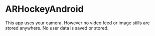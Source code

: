 # ARHockeyAndroid

This app uses your camera. 
However no video feed or image stills are stored anywhere. 
No user data is saved or stored. 
